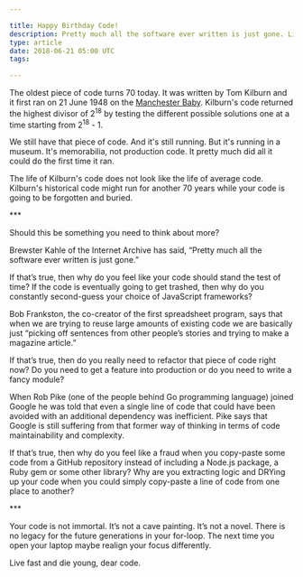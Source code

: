 ```yaml
---

title: Happy Birthday Code!
description: Pretty much all the software ever written is just gone. Live fast and die young, dear code.
type: article
date: 2018-06-21 05:00 UTC
tags:

---
```


The oldest piece of code turns 70 today. It was written by Tom Kilburn and it first ran on 21 June 1948 on the [Manchester Baby](https://en.m.wikipedia.org/wiki/Manchester_Baby). Kilburn's code returned the highest divisor of 2<sup>18</sup> by testing the different possible solutions one at a time starting from 2<sup>18</sup> - 1.

We still have that piece of code. And it's still running. But it's running in a museum. It's memorabilia, not production code. It pretty much did all it could do the first time it ran.

The life of Kilburn's code does not look like the life of average code. Kilburn's historical code might run for another 70 years while your code is  going to be forgotten and buried.

\*\*\*

Should this be something you need to think about more?

Brewster Kahle of the Internet Archive has said, “Pretty much all the software ever written is just gone.”

If that’s true, then why do you feel like your code should stand the test of time? If the code is eventually going to get trashed, then why do you constantly second-guess your choice of JavaScript frameworks?

Bob Frankston, the co-creator of the first spreadsheet program, says that when we are trying to reuse large amounts of existing code we are basically just “picking off sentences from other people’s stories and trying to make a magazine article.”

If that’s true, then do you really need to refactor that piece of code right now? Do you need to get a feature into production or do you need to write a fancy module?

When Rob Pike (one of the people behind Go programming language) joined Google he was told that even a single line of code that could have been avoided with an additional dependency was inefficient. Pike says that Google is still suffering from that former way of thinking in terms of code maintainability and complexity.

If that’s true, then why do you feel like a fraud when you copy-paste some code from a GitHub repository instead of including	a Node.js package, a Ruby gem or some other library? Why are you extracting logic and DRYing up your code when you could simply copy-paste a line of code from one place to another?

\*\*\*

Your code is not immortal. It’s not a cave painting. It’s not a novel. There is no legacy for the future generations in your for-loop. The next time you open your laptop maybe realign your focus differently.

Live fast and die young, dear code.
